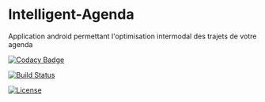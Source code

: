 # Intelligent-Agenda

Application android permettant l'optimisation intermodal des trajets de votre agenda

[![Codacy Badge](https://api.codacy.com/project/badge/Grade/53f0e02e3b2447768240d459b4842c8e)](https://www.codacy.com/app/ooussem/Intelligent-Agenda?utm_source=github.com&amp;utm_medium=referral&amp;utm_content=ooussem/Intelligent-Agenda&amp;utm_campaign=Badge_Grade)



[![Build Status](https://travis-ci.org/ooussem/Intelligent-Agenda.svg?branch=master)](https://travis-ci.org/ooussem/Intelligent-Agenda)

[![License](https://img.shields.io/badge/license-Apache%20License%202.0-blue.svg?style=flat-square)](LICENSE)
